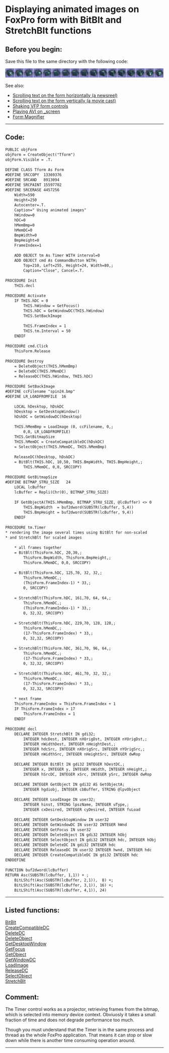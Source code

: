 <link rel="stylesheet" type="text/css" href="../css/win32api.css">  
<link rel="stylesheet" href="https://cdnjs.cloudflare.com/ajax/libs/font-awesome/4.7.0/css/font-awesome.min.css">

# Displaying animated images on FoxPro form with BitBlt and StretchBlt functions

## Before you begin:
Save this file to the same directory with the following code:  

![](../images/spin24.bmp)  

See also:

* [Scrolling text on the form horizontally (a newsreel)](sample_352.md)  
* [Scrolling text on the form vertically (a movie cast)](sample_354.md)  
* [Shaking VFP form controls](sample_526.md)  
* [Playing AVI on _screen](sample_430.md)  
* [Form Magnifier](sample_414.md)  

  
***  


## Code:
```foxpro  
PUBLIC objForm
objForm = CreateObject("Tform")
objForm.Visible = .T.

DEFINE CLASS Tform As Form
#DEFINE SRCCOPY  13369376
#DEFINE SRCAND   8913094
#DEFINE SRCPAINT 15597702
#DEFINE SRCERASE 4457256
	Width=590
	Height=250
	Autocenter=.T.
	Caption=" Using animated images"
	hWindow=0
	hDC=0
	hMemBmp=0
	hMemDC=0
	BmpWidth=0
	BmpHeight=0
	FrameIndex=1

	ADD OBJECT tm As Timer WITH interval=0
	ADD OBJECT cmd As CommandButton WITH;
		Top=210, Left=255, Height=24, Width=80,;
		Caption="Close", Cancel=.T.

PROCEDURE Init
	THIS.decl

PROCEDURE Activate
	IF THIS.hDC = 0
		THIS.hWindow = GetFocus()
		THIS.hDC = GetWindowDC(THIS.hWindow)
		THIS.SetBackImage
		
		THIS.FrameIndex = 1
		THIS.tm.Interval = 50
	ENDIF

PROCEDURE cmd.Click
	ThisForm.Release

PROCEDURE Destroy
	= DeleteObject(THIS.hMemBmp)
	= DeleteDC(THIS.hMemDC)
	= ReleaseDC(THIS.hWindow, THIS.hDC)

PROCEDURE SetBackImage
#DEFINE ccFilename "spin24.bmp"
#DEFINE LR_LOADFROMFILE  16

	LOCAL hDesktop, hDskDC
	hDesktop = GetDesktopWindow()
	hDskDC = GetWindowDC(hDesktop)

	THIS.hMemBmp = LoadImage (0, ccFilename, 0,;
		0,0, LR_LOADFROMFILE)
	THIS.GetBitmapSize
	THIS.hMemDC = CreateCompatibleDC(hDskDC)
	= SelectObject(THIS.hMemDC, THIS.hMemBmp)

	ReleaseDC(hDesktop, hDskDC)
	= BitBlt(THIS.hDC, 10,50, THIS.BmpWidth, THIS.BmpHeight,;
		THIS.hMemDC, 0,0, SRCCOPY)

PROCEDURE GetBitmapSize
#DEFINE BITMAP_STRU_SIZE   24
	LOCAL lcBuffer
	lcBuffer = Repli(Chr(0), BITMAP_STRU_SIZE)

	IF GetObjectA(THIS.hMemBmp, BITMAP_STRU_SIZE, @lcBuffer) <> 0
		THIS.BmpWidth  = buf2dword(SUBSTR(lcBuffer, 5,4))
		THIS.BmpHeight = buf2dword(SUBSTR(lcBuffer, 9,4))
   	ENDIF

PROCEDURE tm.Timer
* rendering the image several times using BitBlt for non-scaled
* and StretchBlt for scaled images

	* all frames together
	= BitBlt(ThisForm.hDC, 20,30,;
		ThisForm.BmpWidth, ThisForm.BmpHeight,;
		ThisForm.hMemDC, 0,0, SRCCOPY)

	= BitBlt(ThisForm.hDC, 125,70, 32, 32,;
		ThisForm.hMemDC,;
		(ThisForm.FrameIndex-1) * 33,;
		0, SRCCOPY)

	= StretchBlt(ThisForm.hDC, 161,70, 64, 64,;
		ThisForm.hMemDC,;
		(ThisForm.FrameIndex-1) * 33,;
		0, 32,32, SRCCOPY)

	= StretchBlt(ThisForm.hDC, 229,70, 128, 128,;
		ThisForm.hMemDC,;
		(17-ThisForm.FrameIndex) * 33,;
		0, 32,32, SRCCOPY)

	= StretchBlt(ThisForm.hDC, 361,70, 96, 64,;
		ThisForm.hMemDC,;
		(17-ThisForm.FrameIndex) * 33,;
		0, 32,32, SRCCOPY)

	= StretchBlt(ThisForm.hDC, 461,70, 32, 32,;
		ThisForm.hMemDC,;
		(17-ThisForm.FrameIndex) * 33,;
		0, 32,32, SRCCOPY)

	* next frame
	ThisForm.FrameIndex = ThisForm.FrameIndex + 1
	IF ThisForm.FrameIndex > 17
		ThisForm.FrameIndex = 1
	ENDIF

PROCEDURE decl
	DECLARE INTEGER StretchBlt IN gdi32;
		INTEGER hdcDest, INTEGER nXOrigDst, INTEGER nYOrigDst,;
		INTEGER nWidthDest, INTEGER nHeightDest,;
		INTEGER hdcSrc, INTEGER nXOrigSrc, INTEGER nYOrigSrc,;
		INTEGER nWidthSrc, INTEGER nHeightSrc, INTEGER dwRop

	DECLARE INTEGER BitBlt IN gdi32 INTEGER hDestDC,;
		INTEGER x, INTEGER y, INTEGER nWidth, INTEGER nHeight,;
		INTEGER hSrcDC, INTEGER xSrc, INTEGER ySrc, INTEGER dwRop

	DECLARE INTEGER GetObject IN gdi32 AS GetObjectA;
		INTEGER hgdiobj, INTEGER cbBuffer, STRING @lpvObject

	DECLARE INTEGER LoadImage IN user32;
		INTEGER hinst, STRING lpszName, INTEGER uType,;
		INTEGER cxDesired, INTEGER cyDesired, INTEGER fuLoad

	DECLARE INTEGER GetDesktopWindow IN user32
	DECLARE INTEGER GetWindowDC IN user32 INTEGER hWnd
	DECLARE INTEGER GetFocus IN user32
	DECLARE INTEGER DeleteObject IN gdi32 INTEGER hObj
	DECLARE INTEGER SelectObject IN gdi32 INTEGER hdc, INTEGER hObj
	DECLARE INTEGER DeleteDC IN gdi32 INTEGER hdc
	DECLARE INTEGER ReleaseDC IN user32 INTEGER hwnd, INTEGER hdc
	DECLARE INTEGER CreateCompatibleDC IN gdi32 INTEGER hdc
ENDDEFINE

FUNCTION buf2dword(lcBuffer)
RETURN Asc(SUBSTR(lcBuffer, 1,1)) + ;
	BitLShift(Asc(SUBSTR(lcBuffer, 2,1)),  8) +;
	BitLShift(Asc(SUBSTR(lcBuffer, 3,1)), 16) +;
	BitLShift(Asc(SUBSTR(lcBuffer, 4,1)), 24)  
```  
***  


## Listed functions:
[BitBlt](../libraries/gdi32/BitBlt.md)  
[CreateCompatibleDC](../libraries/gdi32/CreateCompatibleDC.md)  
[DeleteDC](../libraries/gdi32/DeleteDC.md)  
[DeleteObject](../libraries/gdi32/DeleteObject.md)  
[GetDesktopWindow](../libraries/user32/GetDesktopWindow.md)  
[GetFocus](../libraries/user32/GetFocus.md)  
[GetObject](../libraries/gdi32/GetObject.md)  
[GetWindowDC](../libraries/user32/GetWindowDC.md)  
[LoadImage](../libraries/user32/LoadImage.md)  
[ReleaseDC](../libraries/user32/ReleaseDC.md)  
[SelectObject](../libraries/gdi32/SelectObject.md)  
[StretchBlt](../libraries/gdi32/StretchBlt.md)  

## Comment:
The Timer control works as a projector, retrieving frames from the bitmap, which is selected into memory device context. Obviuosly it takes a small fraction of time and does not degrade performance too much.  
  
Though you must understand that the Timer is in the same process and thread as the whole FoxPro application. That means it can stop or slow down while there is another time consuming operation around.  
  
***  

